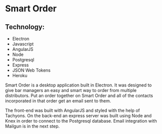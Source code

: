 # Smart Order

## Technology:
* Electron
* Javascript
* AngularJS
* Node
* Postgresql
* Express
* JSON Web Tokens
* Heroku

Smart Order is a desktop application built in Electron. It was designed to give bar managers an easy and smart way to order from multiple distributors. Put an order together on Smart Order and all of the contacts incorporated in that order get an email sent to them.

The front-end was built with AngularJS and styled with the help of Tachyons. On the back-end an express server was built using Node and Knex in order to connect to the Postgresql database. Email integration with Mailgun is in the next step.
